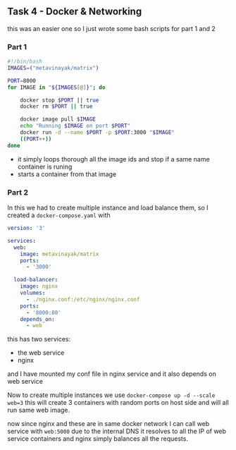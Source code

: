 ## Task 4 - Docker & Networking

this was an easier one so I just wrote some bash scripts for part 1 and 2

### Part 1

```bash
#!/bin/bash
IMAGES=("metavinayak/matrix")

PORT=8000
for IMAGE in "${IMAGES[@]}"; do

    docker stop $PORT || true
    docker rm $PORT || true

    docker image pull $IMAGE
    echo "Running $IMAGE on port $PORT"
    docker run -d --name $PORT -p $PORT:3000 "$IMAGE"
    ((PORT++))
done

```

- it simply loops thorough all the image ids and stop if a same name container is runing
- starts a container from that image

### Part 2

In this we had to create multiple instance and load balance them, so I created a `docker-compose.yaml` with

```yaml
version: '3'

services:
  web:
    image: metavinayak/matrix
    ports:
      - '3000'

  load-balancer:
    image: nginx
    volumes:
      - ./nginx.conf:/etc/nginx/nginx.conf
    ports:
      - '8000:80'
    depends_on:
      - web
```

this has two services:

- the web service
- nginx

and I have mounted my conf file in nginx service and it also depends on web service

Now to create multiple instances we use
`docker-compose up -d --scale web=3` this will create 3 containers with random ports on host side and will all run same web image.

now since nginx and these are in same docker network I can call web service with `web:5000` due to the internal DNS it resolves to all the IP of web service containers and nginx simply balances all the requests.
